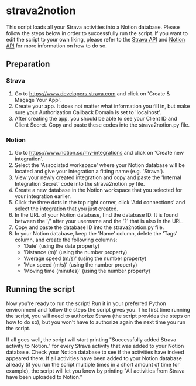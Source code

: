 # strava2notion
This script loads all your Strava activities into a Notion database. Please follow the steps below in order to successfully run the script. If you want to edit the script to your own liking, please refer to the [Strava API](https://developers.strava.com/) and [Notion API](https://developers.notion.com/) for more information on how to do so.

## Preparation

### Strava
1. Go to https://www.developers.strava.com and click on 'Create & Magage Your App'.
2. Create your app. It does not matter what information you fill in, but make sure your Authorization Callback Domain is set to 'localhost'.
3. After creating the app, you should be able to see your Client ID and Client Secret. Copy and paste these codes into the strava2notion.py file.

### Notion
1. Go to https://www.notion.so/my-integrations and click on 'Create new integration'.
2. Select the 'Associated workspace' where your Notion database will be located and give your integration a fitting name (e.g. 'Strava').
3. View your newly created integration and copy and paste the 'Internal Integration Secret' code into the strava2notion.py file.
4. Create a new database in the Notion workspace that you selected for your integration earlier.
5. Click the three dots in the top right corner, click 'Add connections' and select the integration that you just created.
6. In the URL of your Notion database, find the database ID. It is found between the '/' after your username and the '?' that is also in the URL.
7. Copy and paste the database ID into the strava2notion.py file.
8. In your Notion database, keep the 'Name' column, delete the 'Tags' column, and create the following columns:
    * 'Date' (using the date property)
    * 'Distance (m)' (using the number property)
    * 'Average speed (m/s)' (using the number property)
    * 'Max speed (m/s)' (using the number property)
    * 'Moving time (minutes)' (using the number property)
  
## Running the script
Now you're ready to run the script! Run it in your preferred Python environment and follow the steps the script gives you. The first time running the script, you will need to authorize Strava (the script provides the steps on how to do so), but you won't have to authorize again the next time you run the script. 

If all goes well, the script will start printing "Successfully added Strava activity to Notion." for every Strava activity that was added to your Notion database. Check your Notion database to see if the activities have indeed appeared there. If all activities have been added to your Notion database already (if you run the script multiple times in a short amount of time for example), the script will let you know by printing "All activities from Strava have been uploaded to Notion."
